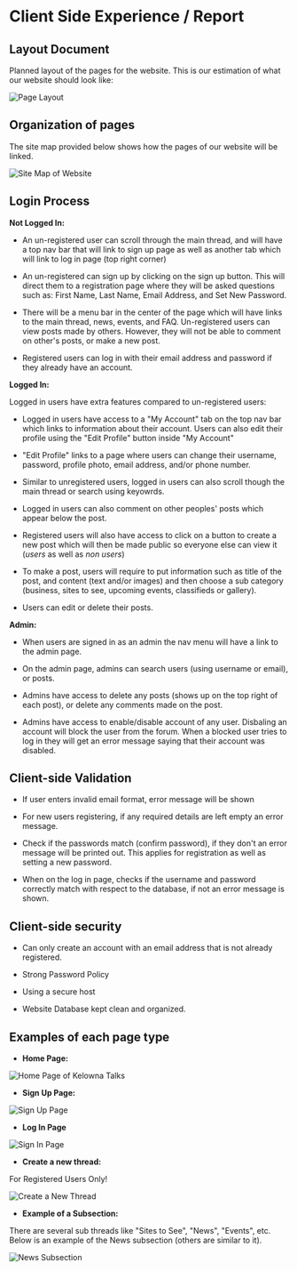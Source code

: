 # Client Side Experience / Report

## Layout Document 

Planned layout of the pages for the website. This is our estimation of what our website should look like:

![Page Layout](./images/layout.png)


## Organization of pages 

The site map provided below shows how the pages of our website will be linked. 

![Site Map of Website](./images/site_map.png)


## Login Process  

**Not Logged In:** 

- An un-registered user can scroll through the main thread, and will have a top nav bar that will link to sign up page as well as another tab which will link to log in page (top right corner)

- An un-registered can sign up by clicking on the sign up button. This will direct them to a registration page where they will be asked questions such as: First Name, Last Name, Email Address, and Set New Password.  

- There will be a menu bar in the center of the page which will have links to the main thread, news, events, and FAQ. Un-registered users can view posts made by others. However, they will not be able to comment on other's posts, or make a new post.

- Registered users can log in with their email address and password if they already have an account.

**Logged In:**

Logged in users have extra features compared to un-registered users: 

- Logged in users have access to a "My Account" tab on the top nav bar which links to information about their account. Users can also edit their profile using the "Edit Profile" button inside "My Account"

- "Edit Profile" links to a page where users can change their username, password, profile photo, email address, and/or phone number. 

- Similar to unregistered users, logged in users can also scroll though the main thread or search using keyowrds.

- Logged in users can also comment on other peoples' posts which appear below the post. 

- Registered users will also have access to click on a button to create a new post which will then be made public so everyone else can view it (_users_ as well as _non users_)

- To make a post, users will require to put information such as title of the post, and content (text and/or images) and then choose a sub category (business, sites to see, upcoming events, classifieds or gallery). 

- Users can edit or delete their posts. 

**Admin:**

- When users are signed in as an admin the nav menu will have a link to the admin page. 

- On the admin page, admins can search users (using username or email), or posts.

- Admins have access to delete any posts (shows up on the top right of each post), or delete any comments made on the post.

- Admins have access to enable/disable account of any user. Disbaling an account will block the user from the forum. When a blocked user tries to log in they will get an error message saying that their account was disabled. 


## Client-side Validation 

- If user enters invalid email format, error message will be shown 

- For new users registering, if any required details are left empty an error message. 

- Check if the passwords match (confirm password), if they don't an error message will be printed out. This applies for registration as well as setting a new password. 

- When on the log in page, checks if the username and password correctly match with respect to the database, if not an error message is shown. 

## Client-side security 

- Can only create an account with an email address that is not already registered. 

- Strong Password Policy 

- Using a secure host

- Website Database kept clean and organized. 


## Examples of each page type

- **Home Page:**

![Home Page of Kelowna Talks](./images/home_page.png)

- **Sign Up Page:**

![Sign Up Page](./images/sign_up.png)

- **Log In Page**

![Sign In Page](./images/sign_in.png)

- **Create a new thread:**

For Registered Users Only! 

![Create a New Thread](./images/create_thread.png)


- **Example of a Subsection:**

There are several sub threads like "Sites to See", "News", "Events", etc. Below is an example of the News subsection (others are similar to it). 

![News Subsection](./images/subsection.png)




